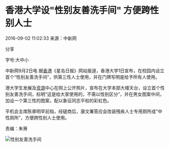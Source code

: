 # 香港大学设"性别友善洗手间" 方便跨性别人士

2016-09-02 11:02:33 来源：中新网

分享

字号:大中小

中新网9月2日电 据[香港](http://hk.haiwainet.cn/)《星岛日报》网站报道，香港大学1日宣布，在校园内设立首个“性别友善洗手间”，供第三性人士使用，并在门牌写明是给予所有人使用。

港大学生发展及[资源](http://ziyuan.haiwainet.cn/)中心在网上公开照片，宣布在大学本部大楼天台，设立首个性别友善洗手间，标明“这是给大家使用的，不需以性别区分”，并在男女图案中间，加设一个第三性的图案，配以象征同志平权的彩虹色。

平机会主席陈章明早前指，经磋商后，康文署答应会改装残疾人士专用厕所成“中性厕所”，方便跨性别人士使用。

责编：朱箫

![性别友善洗手间](http://statics.haiwainet.cn/images/logoS.jpg)